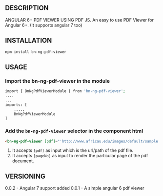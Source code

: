 ## DESCRIPTION

ANGULAR 6+ PDF VIEWER USING PDF JS. An easy to use PDF Viewer for Angular 6+. (It supports angular 7 too)


## INSTALLATION
```sh
npm install bn-ng-pdf-viewer
```

## USAGE
### Import the bn-ng-pdf-viewer in the module

```sh
import { BnNgPdfViewerModule } from 'bn-ng-pdf-viewer';
....
...
imports: [
    ....,
    BnNgPdfViewerModule
]
```

### Add the `bn-ng-pdf-viewer` selector in the component html

```html
<bn-ng-pdf-viewer [pdf]="'http://www.africau.edu/images/default/sample.pdf'" [pageNo]="1"></bn-ng-pdf-viewer>
```

1. It accepts `[pdf]` as input which is the url/path of the pdf file.
2. It accepts `[pageNo]` as input to render the particular page of the pdf document.



## VERSIONING
0.0.2 - Angular 7 support added
0.0.1 - A simple angular 6 pdf viewer
